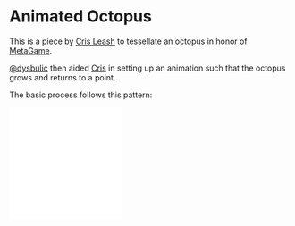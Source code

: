 # Animated Octopus

This is a piece by [Cris Leash](https://crodrigues.portfoliobox.net) to tessellate an octopus in honor of [MetaGame](https://metagame.wtf).

[@dysbulic](@dysbulic) then aided [Cris](@CrisLeash) in setting up an animation such that the octopus grows and returns to a point.

The basic process follows this pattern:

![Basic Growth](growth.svg)
